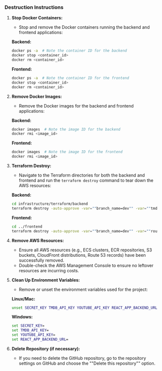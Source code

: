 ### Destruction Instructions

1. **Stop Docker Containers:**
   - Stop and remove the Docker containers running the backend and frontend applications:

   **Backend:**
   ```bash
   docker ps -a  # Note the container ID for the backend
   docker stop <container_id>
   docker rm <container_id>
   ```

   **Frontend:**
   ```bash
   docker ps -a  # Note the container ID for the frontend
   docker stop <container_id>
   docker rm <container_id>
   ```

2. **Remove Docker Images:**
   - Remove the Docker images for the backend and frontend applications:

   **Backend:**
   ```bash
   docker images  # Note the image ID for the backend
   docker rmi <image_id>
   ```

   **Frontend:**
   ```bash
   docker images  # Note the image ID for the frontend
   docker rmi <image_id>
   ```

3. **Terraform Destroy:**
   - Navigate to the Terraform directories for both the backend and frontend and run the `terraform destroy` command to tear down the AWS resources:

   **Backend:**
   ```bash
   cd infrastructure/terraform/backend
   terraform destroy -auto-approve -var=""branch_name=dev"" -var=""tmdb_api_key=your_tmdb_api_key"" -var=""youtube_api_key=your_youtube_api_key"" -var=""secret_key=your_secret_key"" -var=""route53_zone_id=your_route53_zone_id""
   ```

   **Frontend:**
   ```bash
   cd ../frontend
   terraform destroy -auto-approve -var=""branch_name=dev"" -var=""route53_zone_id=your_route53_zone_id""
   ```

4. **Remove AWS Resources:**
   - Ensure all AWS resources (e.g., ECS clusters, ECR repositories, S3 buckets, CloudFront distributions, Route 53 records) have been successfully removed.
   - Double-check the AWS Management Console to ensure no leftover resources are incurring costs.

5. **Clean Up Environment Variables:**
   - Remove or unset the environment variables used for the project:

   **Linux/Mac:**
   ```bash
   unset SECRET_KEY TMDB_API_KEY YOUTUBE_API_KEY REACT_APP_BACKEND_URL
   ```

   **Windows:**
   ```cmd
   set SECRET_KEY=
   set TMDB_API_KEY=
   set YOUTUBE_API_KEY=
   set REACT_APP_BACKEND_URL=
   ```

6. **Delete Repository (if necessary):**
   - If you need to delete the GitHub repository, go to the repository settings on GitHub and choose the ""Delete this repository"" option.
